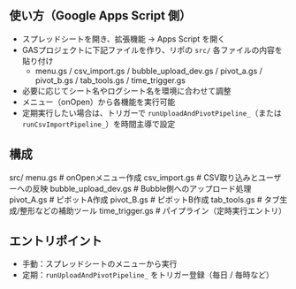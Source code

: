 ## 使い方（Google Apps Script 側）
- スプレッドシートを開き、拡張機能 → Apps Script を開く
- GASプロジェクトに下記ファイルを作り、リポの `src/` 各ファイルの内容を貼り付け
  - menu.gs / csv_import.gs / bubble_upload_dev.gs / pivot_a.gs / pivot_b.gs / tab_tools.gs / time_trigger.gs
- 必要に応じてシート名やログシート名を環境に合わせて調整
- メニュー（onOpen）から各機能を実行可能
- 定期実行したい場合は、トリガーで `runUploadAndPivotPipeline_`（または `runCsvImportPipeline_`）を時間主導で設定

## 構成
src/
menu.gs # onOpenメニュー作成
csv_import.gs # CSV取り込みとユーザーへの反映
bubble_upload_dev.gs # Bubble側へのアップロード処理
pivot_A.gs # ピボットA作成
pivot_B.gs # ピボットB作成
tab_tools.gs # タブ生成/整形などの補助ツール
time_trigger.gs # パイプライン（定時実行エントリ）

## エントリポイント
- 手動：スプレッドシートのメニューから実行
- 定期：`runUploadAndPivotPipeline_` をトリガー登録（毎日 / 毎時など）
